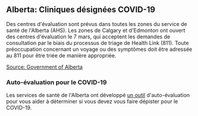 ## Alberta: Cliniques désignées COVID-19

Des centres d'évaluation sont prévus dans toutes les zones du service de santé de l'Alberta (AHS). Les zones de Calgary et d'Edmonton ont ouvert des centres d'évaluation le 7 mars, qui acceptent les demandes de consultation par le biais du processus de triage de Health Link (811). Toute préoccupation concernant un voyage ou des symptômes doit être adressée au 811 pour être triée de manière appropriée.

[Source: Government of Alberta](https://www.albertahealthservices.ca/assets/info/ppih/if-ppih-covid-19-primary-care-faq.pdf)

### Auto-évaluation pour le COVID-19

Les services de santé de l'Alberta ont développé [un outil](https://myhealth.alberta.ca/Journey/COVID-19/Pages/COVID-Self-Assessment.aspx) d'auto-évaluation pour vous aider à déterminer si vous devez vous faire dépister pour le COVID-19.
